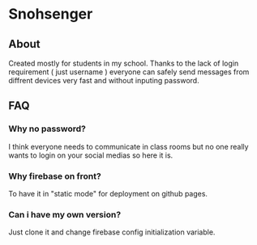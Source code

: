 # Snohsenger
## About
Created mostly for students in my school. Thanks to the lack of login requirement ( just username ) everyone can safely send messages from diffrent devices very fast and without inputing password.
## FAQ
### Why no password?
I think everyone needs to communicate in class rooms but no one really wants to login on your social medias so here it is.
### Why firebase on front?
To have it in "static mode" for deployment on github pages.
### Can i have my own version?
Just clone it and change firebase config initialization variable.

